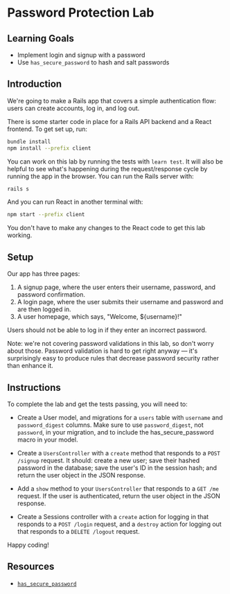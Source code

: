 # Password Protection Lab

## Learning Goals

- Implement login and signup with a password
- Use `has_secure_password` to hash and salt passwords

## Introduction

We're going to make a Rails app that covers a simple authentication flow: users
can create accounts, log in, and log out.

There is some starter code in place for a Rails API backend and a React frontend.
To get set up, run:

```sh
bundle install
npm install --prefix client
```

You can work on this lab by running the tests with `learn test`. It will also be
helpful to see what's happening during the request/response cycle by running the
app in the browser. You can run the Rails server with:

```sh
rails s
```

And you can run React in another terminal with:

```sh
npm start --prefix client
```

You don't have to make any changes to the React code to get this lab working.

## Setup

Our app has three pages:

1. A signup page, where the user enters their username, password, and password
   confirmation.
2. A login page, where the user submits their username and password and are then
   logged in.
3. A user homepage, which says, "Welcome, ${username}!"

Users should not be able to log in if they enter an incorrect password.

Note: we're not covering password validations in this lab, so don't worry about
those. Password validation is hard to get right anyway — it's surprisingly easy
to produce rules that decrease password security rather than enhance it.

## Instructions

To complete the lab and get the tests passing, you will need to:

- Create a User model, and migrations for a `users` table with `username` and
  `password_digest` columns. Make sure to use `password_digest`, not
  `password`, in your migration, and to include the has_secure_password macro
  in your model.

- Create a `UsersController` with a `create` method that responds to a `POST
  /signup` request. It should: create a new user; save their hashed password in
  the database; save the user's ID in the session hash; and return the user
  object in the JSON response.

- Add a `show` method to your `UsersController` that responds to a `GET /me`
  request. If the user is authenticated, return the user object in the JSON
  response.

- Create a Sessions controller with a `create` action for logging in that responds to a `POST /login` request, and a
  `destroy` action for logging out that responds to a `DELETE /logout` request.

Happy coding!

## Resources

- [`has_secure_password`](https://api.rubyonrails.org/classes/ActiveModel/SecurePassword/ClassMethods.html)
